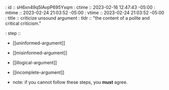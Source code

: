 : id    :: sH6xn49q5lAvpP695Yxqm
: ctime :: 2023-02-16 12:47:43 -05:00
: mtime :: 2023-02-24 21:03:52 -05:00
: vtime :: 2023-02-24 21:03:52 -05:00
: title :: criticize unsound argument
: tldr  :: "the content of a polite and critical criticism."

: step ::
- [[uninformed-argument]]
- [[misinformed-argument]]
- [[illogical-argument]]
- [[incomplete-argument]]

- note: if you cannot follow these steps, you **must** agree.
